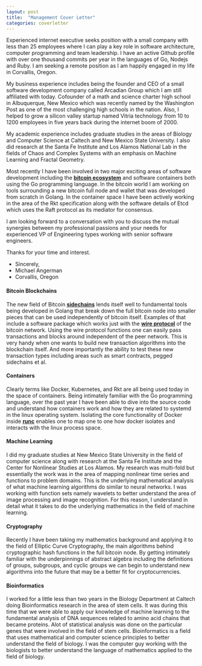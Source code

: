 ```yaml
---
layout: post
title:  "Management Cover Letter"
categories: coverletter
---
```


Experienced internet executive seeks position with a small company with less than 25 employees where I can play a key role in software architecture, computer programming and team leadership. I have an active Github profile with over one thousand commits per year in the languages of Go, Nodejs and Ruby.  I am seeking a remote position as I am happily engaged in my life in Corvallis, Oregon.

My business experience includes being the founder and CEO of a small software development company called Arcadian Group which I am still affiliated with today.  Cofounder of a math and science charter high school in Albuquerque, New Mexico which was recently named by the Washington Post as one of the most challenging high schools in the nation. Also, I helped to grow a silicon valley startup named Vitria technology from 10 to 1200 employees in five years back during the internet boom of 2000.

My academic experience includes graduate studies in the areas of Biology and Computer Science at Caltech and New Mexico State University.  I also did research at the Santa Fe Institute and Los Alamos National Lab in the fields of Chaos and Complex Systems with an emphasis on Machine Learning and Fractal Geometry.

Most recently I have been involved in two major exciting areas of software development including the **[bitcoin ecosystem](https://github.com/btcsuite)**
and software containers both using the Go programming language.  In the bitcoin world I am working on tools surrounding a new bitcoin full node and wallet that was developed from scratch in Golang.  In the container space I have been actively working in the area of the Rkt specification along with the software details of Etcd which uses the Raft protocol as its mediator for consensus.

I am looking forward to a conversation with you to discuss the mutual synergies between my professional passions and your needs for experienced VP of Engineering types working with senior software engineers.

Thanks for your time and interest.

* Sincerely,
* Michael Angerman
* Corvallis, Oregon

#### Bitcoin Blockchains

The new field of Bitcoin
**[sidechains](http://avc.com/2014/10/sidechains/)**
lends itself well to fundamental tools being developed in Golang that break down the full bitcoin node into smaller pieces that can be used independently of bitcoin itself.  Examples of that include a software package which works just with the
**[wire protocol](https://github.com/btcsuite/btcd/tree/master/wire#wire)**
of the bitcoin network.  Using the wire protocol functions one can easily pass transactions and blocks around independent of the peer network.  This is very handy when one wants to build new transaction algorithms into the blockchain itself.  And more importantly the ability to test these new transaction types including areas such as smart contracts, pegged sidechains et al.

#### Containers

Clearly terms like Docker, Kubernetes, and Rkt are all being used today in the space of containers.  Being intimately familiar with the Go programming language, over the past year I have been able to dive into the source code and understand how containers work and how they are related to systemd in the linux operating system.  Isolating the core functionality of Docker inside
**[runc](https://github.com/opencontainers/runc)**
enables one to map one to one how docker isolates and interacts with the linux process space.

#### Machine Learning

I did my graduate studies at New Mexico State University in the field of computer science along with research at the Santa Fe Institute and the Center for Nonlinear Studies at Los Alamos.  My research was multi-fold but essentially the work was in the area of mapping nonlinear time series and functions to problem domains.  This is the underlying mathematical analysis of what machine learning algorithms do similar to neural networks. I was working with function sets namely wavelets to better understand the area of image processing and image recognition.  For this reason, I understand in detail what it takes to do the underlying mathematics in the field of machine learning.

#### Cryptography

Recently I have been taking my mathematics background and applying it to the field of Elliptic Curve Cryptography, the main algorithms behind cryptographic hash functions in the full bitcoin node.  By getting intimately familiar with the underpinnings of abstract algebra including the definitions of groups, subgroups, and cyclic groups we can begin to understand new algorithms into the future that may be a better fit for cryptocurrencies.

#### Bioinformatics

I worked for a little less than two years in the Biology Department at Caltech doing Bioinformatics research in the area of stem cells.  It was during this time that we were able to apply our knowledge of machine learning to the fundamental analysis of DNA sequences related to amino acid chains that became proteins.  Alot of statistical analysis was done on the particular genes that were involved in the field of stem cells.  Bioinformatics is a field that uses mathematical and computer science principles to better understand the field of biology.  I was the computer guy working with the biologists to better understand the language of mathematics applied to the field of biology.
